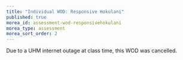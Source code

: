 ```yaml
---
title: "Individual WOD: Responsive Hokulani"
published: true
morea_id: assessment-wod-responsivehokulani
morea_type: assessment
morea_sort_order: 2
---
```


Due to a UHM internet outage at class time, this WOD was cancelled. 



